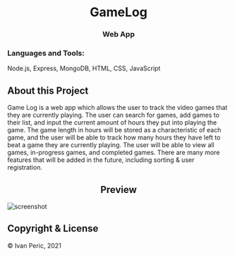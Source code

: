 <h1 align="center">GameLog</h1>
<h3 align="center">Web App</h3>

<h3 align="left">Languages and Tools:</h3>
<p align="left"> Node.js, Express, MongoDB, HTML, CSS, JavaScript</p>

<h2>About this Project</h2>
<p align="left">Game Log is a web app which allows the user to track the video games that they are currently playing. The user can search for games, add games to their list, and input the current amount of hours they put into playing the game. The game length in hours will be stored as a characteristic of each game, and the user will be able to track how many hours they have left to beat a game they are currently playing. The user will be able to view all games, in-progress games, and completed games. There are many more features that will be added in the future, including sorting & user registration. 
</p>

<h2 align="center">Preview</h2>

![screenshot](https://user-images.githubusercontent.com/48579650/137989963-5b45dcee-e607-400f-a1c6-dc42ba5631f9.PNG)

<h2>Copyright & License</h2>
&copy Ivan Peric, 2021


